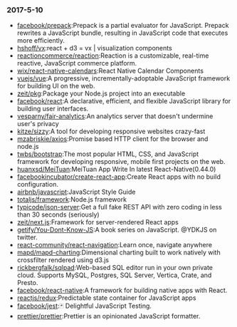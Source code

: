 ### 2017-5-10 
* [facebook/prepack](https://github.com//facebook/prepack):Prepack is a partial evaluator for JavaScript. Prepack rewrites a JavaScript bundle, resulting in JavaScript code that executes more efficiently. 
* [hshoff/vx](https://github.com//hshoff/vx):react + d3 = vx | visualization components 
* [reactioncommerce/reaction](https://github.com//reactioncommerce/reaction):Reaction is a customizable, real-time reactive, JavaScript commerce platform. 
* [wix/react-native-calendars](https://github.com//wix/react-native-calendars):React Native Calendar Components 
* [vuejs/vue](https://github.com//vuejs/vue):A progressive, incrementally-adoptable JavaScript framework for building UI on the web. 
* [zeit/pkg](https://github.com//zeit/pkg):Package your Node.js project into an executable 
* [facebook/react](https://github.com//facebook/react):A declarative, efficient, and flexible JavaScript library for building user interfaces. 
* [vesparny/fair-analytics](https://github.com//vesparny/fair-analytics):An analytics server that doesn't undermine user's privacy 
* [kitze/sizzy](https://github.com//kitze/sizzy):A tool for developing responsive websites crazy-fast 
* [mzabriskie/axios](https://github.com//mzabriskie/axios):Promise based HTTP client for the browser and node.js 
* [twbs/bootstrap](https://github.com//twbs/bootstrap):The most popular HTML, CSS, and JavaScript framework for developing responsive, mobile first projects on the web. 
* [huanxsd/MeiTuan](https://github.com//huanxsd/MeiTuan):MeiTuan App Write In latest React-Native(0.44.0) 
* [facebookincubator/create-react-app](https://github.com//facebookincubator/create-react-app):Create React apps with no build configuration. 
* [airbnb/javascript](https://github.com//airbnb/javascript):JavaScript Style Guide 
* [totaljs/framework](https://github.com//totaljs/framework):Node.js framework 
* [typicode/json-server](https://github.com//typicode/json-server):Get a full fake REST API with zero coding in less than 30 seconds (seriously) 
* [zeit/next.js](https://github.com//zeit/next.js):Framework for server-rendered React apps 
* [getify/You-Dont-Know-JS](https://github.com//getify/You-Dont-Know-JS):A book series on JavaScript. @YDKJS on twitter. 
* [react-community/react-navigation](https://github.com//react-community/react-navigation):Learn once, navigate anywhere 
* [mapd/mapd-charting](https://github.com//mapd/mapd-charting):Dimensional charting built to work natively with crossfilter rendered using d3.js 
* [rickbergfalk/sqlpad](https://github.com//rickbergfalk/sqlpad):Web-based SQL editor run in your own private cloud. Supports MySQL, Postgres, SQL Server, Vertica, Crate, and Presto. 
* [facebook/react-native](https://github.com//facebook/react-native):A framework for building native apps with React. 
* [reactjs/redux](https://github.com//reactjs/redux):Predictable state container for JavaScript apps 
* [facebook/jest](https://github.com//facebook/jest):🃏 Delightful JavaScript Testing. 
* [prettier/prettier](https://github.com//prettier/prettier):Prettier is an opinionated JavaScript formatter. 
